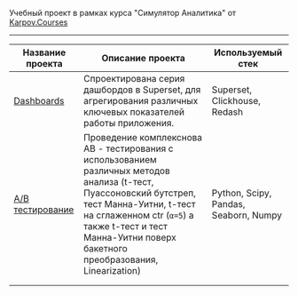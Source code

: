 Учебный проект в рамках курса "Симулятор Аналитика" от [Karpov.Courses](https://karpov.courses/)

------

| **Название проекта**                                         | **Описание проекта**                                         | **Используемый стек**                 |
| ------------------------------------------------------------ | ------------------------------------------------------------ | ------------------------------------- |
| [Dashboards](https://github.com/vik1109/Karpov-data-analyst-course/tree/main/Dashboards) | Спроектирована серия дашбордов в Superset, для агрегирования различных ключевых показателей работы приложения. | Superset, Clickhouse, Redash          |
| [A/B тестирование](https://github.com/vik1109/Karpov-data-analyst-course/tree/main/5.%20A-B%20tests) | Проведение комплекснова AB - тестирования  с использованием различных методов анализа (t-тест, Пуассоновский бутстреп, тест Манна-Уитни, t-тест на сглаженном ctr (`α=5`) а также t-тест и тест Манна-Уитни поверх бакетного преобразования, Linearization) | Python, Scipy, Pandas, Seaborn, Numpy |
|                                                              |                                                              |                                       |
|                                                              |                                                              |                                       |

